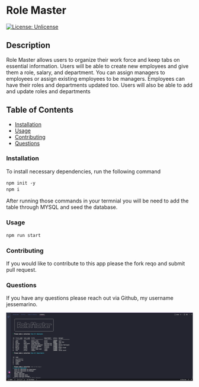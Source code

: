 # Role Master

[![License: Unlicense](https://img.shields.io/badge/license-Unlicense-blue.svg)](http://unlicense.org/)

## Description

Role Master allows users to organize their work force and keep tabs on essential information. Users will be able to create new employees and give them a role, salary, and department. You can assign managers to employees or assign existing employees to be managers. Employees can have their roles and departments updated too. Users will also be able to add and update roles and departments

## Table of Contents

- [Installation](#installation)
- [Usage](#usage)
- [Contributing](#contributing)
- [Questions](#questions)

### Installation

To install necessary dependencies, run the following command

```md
npm init -y
npm i
```

After running those commands in your termnial you will be need to add the table through MYSQL and seed the database.

### Usage

```md
npm run start
```

### Contributing

If you would like to contribute to this app please the fork reqo and submit pull request.


### Questions

If you have any questions please reach out via Github, my username jessemarino. 

![screenshot](./assets/images/rolemaster.png)

